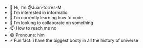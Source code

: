 - 👋 Hi, I’m @Juan-torres-M
- 👀 I’m interested in informatic
- 🌱 I’m currently learning how to code
- 💞️ I’m looking to collaborate on something
- 📫 How to reach me no
- 😄 Pronouns: him
- ⚡ Fun fact: i have the biggest booty in all the history of universe

<!---
Juan-torres-M/Juan-torres-M is a ✨ special ✨ repository because its `README.md` (this file) appears on your GitHub profile.
You can click the Preview link to take a look at your changes.
--->
